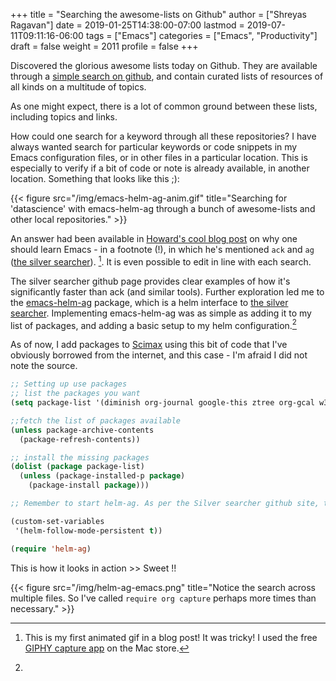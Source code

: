 +++
title = "Searching the awesome-lists on Github"
author = ["Shreyas Ragavan"]
date = 2019-01-25T14:38:00-07:00
lastmod = 2019-07-11T09:11:16-06:00
tags = ["Emacs"]
categories = ["Emacs", "Productivity"]
draft = false
weight = 2011
profile = false
+++

Discovered the glorious awesome lists today on Github. They are
available through a [simple search on github](https://github.com/search?utf8=%E2%9C%93&q=awesome+list&type=), and contain curated
lists of resources of all kinds on a multitude of topics.

As one might expect, there is a lot of common ground between these lists,
including topics and links.

How could one search for a keyword through all these repositories?  I
have always wanted search for particular keywords or code snippets in
my Emacs configuration files, or in other files in a particular
location. This is especially to verify if a bit of code or note is
already available, in another location. Something that looks like this ;):

{{< figure src="/img/emacs-helm-ag-anim.gif" title="Searching for 'datascience' with emacs-helm-ag through a bunch of awesome-lists and other local repositories." >}}

An answer had been available in [Howard's cool blog post](http://www.howardism.org/Technical/Emacs/why-emacs.html) on why one
should learn Emacs - in a footnote (!), in which he's mentioned `ack`
and `ag` ([the silver searcher](https://github.com/ggreer/the%5Fsilver%5Fsearcher)).&nbsp;[^fn:1]. It is even possible to
edit in line with each search.

The silver searcher github page provides clear examples of how it's
significantly faster than ack (and similar tools). Further exploration led
me to the [emacs-helm-ag](https://github.com/syohex/emacs-helm-ag) package, which is a helm interface to [the
silver searcher](https://github.com/ggreer/the%5Fsilver%5Fsearcher). Implementing emacs-helm-ag was as simple as adding it
to my list of packages, and adding a basic setup to my helm
configuration.[^fn:2]

As of now, I add packages to [Scimax](https://github.com/jkitchin/scimax) using this bit of code that I've obviously borrowed from the internet, and this case - I'm afraid I did not note the source.

```lisp
;; Setting up use packages
;; list the packages you want
(setq package-list '(diminish org-journal google-this ztree org-gcal w3m org-trello org-web-tools ox-hugo auto-indent-mode ob-sql-mode dash org-super-agenda ox-hugo workgroups2 switch-window ess ess-R-data-view interleave deft org-bookmark-heading writeroom-mode evil evil-leader polymode helm-ag))

;;fetch the list of packages available
(unless package-archive-contents
  (package-refresh-contents))

;; install the missing packages
(dolist (package package-list)
  (unless (package-installed-p package)
    (package-install package)))

;; Remember to start helm-ag. As per the Silver searcher github site, the helm-follow-mode-persistent has to be set before calling helm-ag.

(custom-set-variables
 '(helm-follow-mode-persistent t))

(require 'helm-ag)

```

This is how it looks in action >> Sweet !!

{{< figure src="/img/helm-ag-emacs.png" title="Notice the search across multiple files. So I've called `require org capture` perhaps more times than necessary." >}}

[^fn:1]: This is my first animated gif in a blog post! It was tricky! I used the free [GIPHY capture app](https://itunes.apple.com/us/app/giphy-capture-the-gif-maker/id668208984?mt=12) on the Mac store.
[^fn:2]:
